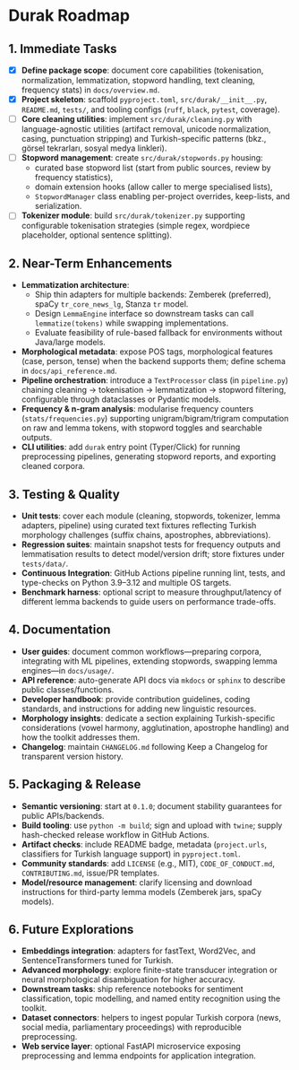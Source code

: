 # Durak Roadmap

## 1. Immediate Tasks
- [x] **Define package scope**: document core capabilities (tokenisation, normalization, lemmatization, stopword handling, text cleaning, frequency stats) in `docs/overview.md`.
- [x] **Project skeleton**: scaffold `pyproject.toml`, `src/durak/__init__.py`, `README.md`, `tests/`, and tooling configs (`ruff`, `black`, `pytest`, coverage).
- [ ] **Core cleaning utilities**: implement `src/durak/cleaning.py` with language-agnostic utilities (artifact removal, unicode normalization, casing, punctuation stripping) and Turkish-specific patterns (bkz., görsel tekrarları, sosyal medya linkleri).
- [ ] **Stopword management**: create `src/durak/stopwords.py` housing:
  - curated base stopword list (start from public sources, review by frequency statistics),
  - domain extension hooks (allow caller to merge specialised lists),
  - `StopwordManager` class enabling per-project overrides, keep-lists, and serialization.
- [ ] **Tokenizer module**: build `src/durak/tokenizer.py` supporting configurable tokenisation strategies (simple regex, wordpiece placeholder, optional sentence splitting).

## 2. Near-Term Enhancements
- **Lemmatization architecture**:
  - Ship thin adapters for multiple backends: Zemberek (preferred), spaCy `tr_core_news_lg`, Stanza `tr` model.
  - Design `LemmaEngine` interface so downstream tasks can call `lemmatize(tokens)` while swapping implementations.
  - Evaluate feasibility of rule-based fallback for environments without Java/large models.
- **Morphological metadata**: expose POS tags, morphological features (case, person, tense) when the backend supports them; define schema in `docs/api_reference.md`.
- **Pipeline orchestration**: introduce a `TextProcessor` class (in `pipeline.py`) chaining cleaning → tokenisation → lemmatization → stopword filtering, configurable through dataclasses or Pydantic models.
- **Frequency & n-gram analysis**: modularise frequency counters (`stats/frequencies.py`) supporting unigram/bigram/trigram computation on raw and lemma tokens, with stopword toggles and searchable outputs.
- **CLI utilities**: add `durak` entry point (Typer/Click) for running preprocessing pipelines, generating stopword reports, and exporting cleaned corpora.

## 3. Testing & Quality
- **Unit tests**: cover each module (cleaning, stopwords, tokenizer, lemma adapters, pipeline) using curated text fixtures reflecting Turkish morphology challenges (suffix chains, apostrophes, abbreviations).
- **Regression suites**: maintain snapshot tests for frequency outputs and lemmatisation results to detect model/version drift; store fixtures under `tests/data/`.
- **Continuous Integration**: GitHub Actions pipeline running lint, tests, and type-checks on Python 3.9–3.12 and multiple OS targets.
- **Benchmark harness**: optional script to measure throughput/latency of different lemma backends to guide users on performance trade-offs.

## 4. Documentation
- **User guides**: document common workflows—preparing corpora, integrating with ML pipelines, extending stopwords, swapping lemma engines—in `docs/usage/`.
- **API reference**: auto-generate API docs via `mkdocs` or `sphinx` to describe public classes/functions.
- **Developer handbook**: provide contribution guidelines, coding standards, and instructions for adding new linguistic resources.
- **Morphology insights**: dedicate a section explaining Turkish-specific considerations (vowel harmony, agglutination, apostrophe handling) and how the toolkit addresses them.
- **Changelog**: maintain `CHANGELOG.md` following Keep a Changelog for transparent version history.

## 5. Packaging & Release
- **Semantic versioning**: start at `0.1.0`; document stability guarantees for public APIs/backends.
- **Build tooling**: use `python -m build`; sign and upload with `twine`; supply hash-checked release workflow in GitHub Actions.
- **Artifact checks**: include README badge, metadata (`project.urls`, classifiers for Turkish language support) in `pyproject.toml`.
- **Community standards**: add `LICENSE` (e.g., MIT), `CODE_OF_CONDUCT.md`, `CONTRIBUTING.md`, issue/PR templates.
- **Model/resource management**: clarify licensing and download instructions for third-party lemma models (Zemberek jars, spaCy models).

## 6. Future Explorations
- **Embeddings integration**: adapters for fastText, Word2Vec, and SentenceTransformers tuned for Turkish.
- **Advanced morphology**: explore finite-state transducer integration or neural morphological disambiguation for higher accuracy.
- **Downstream tasks**: ship reference notebooks for sentiment classification, topic modelling, and named entity recognition using the toolkit.
- **Dataset connectors**: helpers to ingest popular Turkish corpora (news, social media, parliamentary proceedings) with reproducible preprocessing.
- **Web service layer**: optional FastAPI microservice exposing preprocessing and lemma endpoints for application integration.
